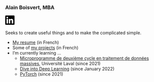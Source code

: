 ### Alain Boisvert, MBA

<img src="images/linkedin.svg" width="30">

Seeks to create useful things and to make the complicated simple.

- [My resume](resume.md) (in French)
- Some of [my projects](projects.md) (in French)
- I’m currently learning ...
  - [Microprogramme de deuxième cycle en traitement de données massives](https://www.fsg.ulaval.ca/etudes/programmes-detudes/microprogramme-de-deuxieme-cycle-en-traitement-de-donnees-massives/), Université Laval (since 2021)
  - [Dive into Deep Learning](https://d2l.ai/) (since January 2022)
  - [PyTorch](https://pytorch.org/) (since 2021)
